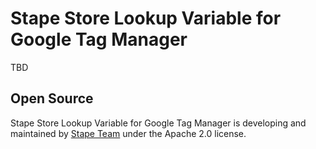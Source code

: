 # Stape Store Lookup Variable for Google Tag Manager

TBD

## Open Source

Stape Store Lookup Variable for Google Tag Manager is developing and maintained by [Stape Team](https://stape.io/) under the Apache 2.0 license.
